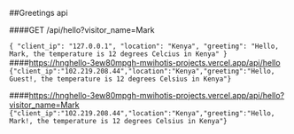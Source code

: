 ##Greetings api 

####GET /api/hello?visitor_name=Mark

`{
  "client_ip": "127.0.0.1",
  "location": "Kenya",
  "greeting": "Hello, Mark, the temperature is 12 degrees Celcius in Kenya"
}
`
####https://hnghello-3ew80mpgh-mwihotis-projects.vercel.app/api/hello
`
{"client_ip":"102.219.208.44","location":"Kenya","greeting":"Hello, Guest!, the temperature is 12 degrees Celsius in Kenya"}`

####https://hnghello-3ew80mpgh-mwihotis-projects.vercel.app/api/hello?visitor_name=Mark
`
{"client_ip":"102.219.208.44","location":"Kenya","greeting":"Hello, Mark!, the temperature is 12 degrees Celsius in Kenya"}
`